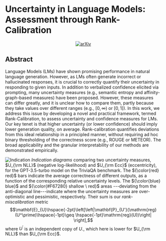 # **Uncertainty in Language Models: Assessment through Rank-Calibration**
<div align="center">

[![arXiv](https://img.shields.io/badge/cs.LG-arXiv%3A2310.03957-b31b1b)](https://arxiv.org/abs/2404.03163)

</div>

## Abstract
Language Models (LMs) have shown promising performance in natural language generation. However, as LMs often generate incorrect or hallucinated responses, it is crucial to correctly quantify their uncertainty in responding to given inputs. In addition to verbalized confidence elicited via prompting, many uncertainty measures (e.g., semantic entropy and affinity-graph-based measures) have been proposed. However, these measures can differ greatly, and it is unclear how to compare them, partly because they take values over different ranges (e.g., $[0,\infty)$ or $[0,1]$). In this work, we address this issue by developing a novel and practical framework, termed Rank-Calibration, to assess uncertainty and confidence measures for LMs. Our key tenet is that higher uncertainty (or lower confidence) should imply lower generation quality, on average. Rank-calibration quantifies deviations from this ideal relationship in a principled manner, without requiring ad hoc binary thresholding of the correctness score (e.g., ROUGE or METEOR). The broad applicability and the granular interpretability of our methods are demonstrated empirically.

<!-- ## LM Uncertainty/Confidence Assessment and Rank-Calibration
![workflow](https://github.com/shuoli90/calibrate_framework/blob/main/figures/assessment_pipeline.png)
Common workflow for assessing the quality of an LM uncertainty/confidence measure. The key ingredients are: a base LM $\mathcal{M}$ (e.g.,  Llama-2-7b-chat), a correctness function $A$ (\eg, the Rouge-L score), a benchmark dataset $\{\bx_i,\{\by_i^{(m)}\}_{m=1}^{M_i}\}_{i=1}^n$ (\eg, TriviaQA), an assessment metric $\mathcal{E}$ (e.g., AUROC), and the uncertainty measure $U$ (\eg, $U_{\rm Deg}$). The workflow proceeds in five stages: \textcolor{generation}{generation}, \textcolor{correctness-justification}{correctness calculation}, \textcolor{correctness-discretization}{correctness discretization}, \textcolor{uncertainty-quantification}{uncertainty quantification}, and  $\textcolor{evaluation}{evaluation}$. Notably, the threshold $\tau$ in \textcolor{correctness-discretization}{correctness discretization} is usually chosen heuristically, which can be problematic, as demonstrated in Sec.~\ref{sec:case-study}. Our proposed Rank-Calibra

<!-- ## Indication Diagram -->
![Indication](https://github.com/shuoli90/calibrate_framework/blob/main/figures/Indication.png)
*Indication diagrams* comparing two uncertainty measures, $U_{\rm NLL}$ (negative log-likelihood) and $U_{\rm Ecc}$ (eccentricity), for the GPT-3.5-turbo model on the TriviaQA benchmark. The ${\color{red} red}$ bars indicate the average correctness of different outputs, as a function of the corresponding relative uncertainty levels. The ${\color{blue} blue}$ and ${\color{#F67280} shallow \ red}$ areas
---deviating from the anti-diagonal line---indicate where the uncertainty measures are over-optimistic and pessimistic, respectively. Their sum is our *rank-miscalibration* metric $$\mathbf{E}_{U}\hspace{-2pt}\left[\left|\mathbf{P}_{U'}(\mathrm{reg}(U^\prime)\hspace{-1pt}\geq \hspace{-1pt}\mathrm{reg}(U))\right|
\right],$$
where $U^\prime$ is an independent copy of $U$., which here is lower for $U_{\rm NLL}$ than $U_{\rm Ecc}$.